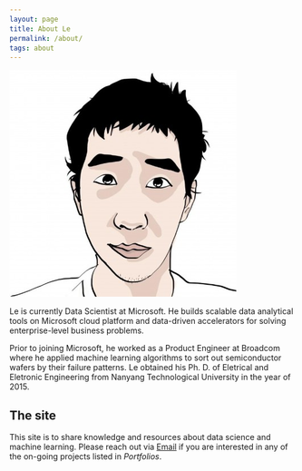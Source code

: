 ```yaml
---
layout: page
title: About Le
permalink: /about/
tags: about
---
```


<img class="col one right" src="/images/prof_pic_le.jpg">

<p>Le is currently Data Scientist at Microsoft. He builds scalable data analytical
tools on Microsoft cloud platform and data-driven accelerators for solving enterprise-level business
problems. 

<p>Prior to joining Microsoft, he worked as a Product
Engineer at Broadcom where he applied machine learning algorithms to sort out semiconductor wafers
by their failure patterns. Le obtained his Ph. D. of Eletrical and Eletronic Engineering from Nanyang Technological
University in the year of 2015. 

<h2>The site</h2>

This site is to share knowledge and resources about data science and machine learning. Please reach out via [Email](yueguoguo1024@gmail.com) if you are interested in any of the on-going projects listed in *Portfolios*.
